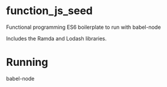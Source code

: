 # function_js_seed
Functional programming ES6 boilerplate to run with babel-node

Includes the Ramda and Lodash libraries.

# Running
babel-node <filename>
